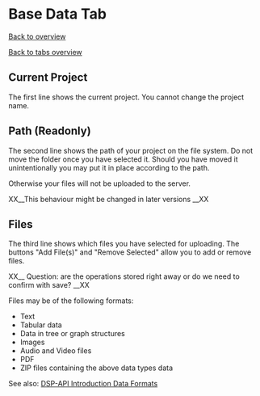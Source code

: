 # Base Data Tab

[Back to overview](overview.md)

[Back to tabs overview](tabs_overview.md)

## Current Project
The first line shows the current project. You cannot change the project name.

## Path (Readonly)
The second line shows the path of your project on the file system. Do not
move the folder once you have selected it. Should you have moved it 
unintentionally you may put it in place according to the path. 

Otherwise your files will not be uploaded to the server.

XX__This behaviour might be changed in later versions __XX

## Files
The third line shows which files you have selected for uploading. The 
buttons "Add File(s)" and "Remove Selected" allow you to add or remove
files.

XX__ Question: are the operations stored right away or do we need to 
confirm with save? __XX

Files may be of the following formats:
- Text
- Tabular data
- Data in tree or graph structures
- Images
- Audio and Video files
- PDF
- ZIP files containing the above data types data

See also: 
[DSP-API Introduction Data Formats](https://github.com/dasch-swiss/dsp-api/blob/main/docs/01-introduction/data-formats.md)


